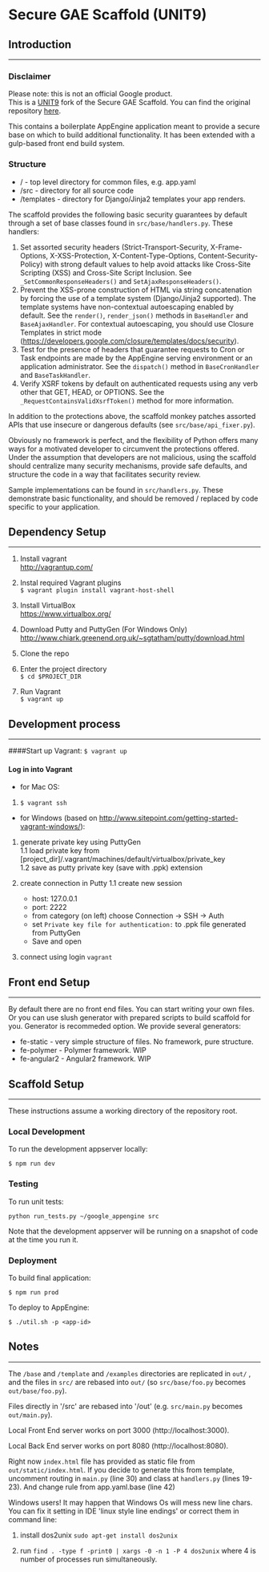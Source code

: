 # Secure GAE Scaffold (UNIT9)

## Introduction
----

### Disclaimer
Please note: this is not an official Google product.  
This is a [UNIT9](http://www.unit9.com) fork of the Secure GAE Scaffold. You
can find the original repository
[here](https://github.com/google/gae-secure-scaffold-python).

This contains a boilerplate AppEngine application meant to provide a secure
base on which to build additional functionality. It has been extended with a
gulp-based front end build system.

### Structure

* / - top level directory for common files, e.g. app.yaml
* /src - directory for all source code
* /templates - directory for Django/Jinja2 templates your app renders.

The scaffold provides the following basic security guarantees by default through
a set of base classes found in `src/base/handlers.py`.  These handlers:

1. Set assorted security headers (Strict-Transport-Security, X-Frame-Options,
   X-XSS-Protection, X-Content-Type-Options, Content-Security-Policy) with
   strong default values to help avoid attacks like Cross-Site Scripting (XSS)
   and Cross-Site Script Inclusion.  See  `_SetCommonResponseHeaders()` and
   `SetAjaxResponseHeaders()`.
1. Prevent the XSS-prone construction of HTML via string concatenation by
   forcing the use of a template system (Django/Jinja2 supported).  The
   template systems have non-contextual autoescaping enabled by default.
   See the `render()`, `render_json()` methods in `BaseHandler` and
   `BaseAjaxHandler`. For contextual autoescaping, you should use Closure
   Templates in strict mode (<https://developers.google.com/closure/templates/docs/security>).
1. Test for the presence of headers that guarantee requests to Cron or
   Task endpoints are made by the AppEngine serving environment or an
   application administrator.  See the `dispatch()` method in `BaseCronHandler`
   and `BaseTaskHandler`.
1. Verify XSRF tokens by default on authenticated requests using any verb other
   that GET, HEAD, or OPTIONS.  See the `_RequestContainsValidXsrfToken()`
   method for more information.

In addition to the protections above, the scaffold monkey patches assorted APIs
that use insecure or dangerous defaults (see `src/base/api_fixer.py`).

Obviously no framework is perfect, and the flexibility of Python offers many
ways for a motivated developer to circumvent the protections offered.  Under
the assumption that developers are not malicious, using the scaffold should
centralize many security mechanisms, provide safe defaults, and structure the
code in a way that facilitates security review.

Sample implementations can be found in `src/handlers.py`.  These demonstrate
basic functionality, and should be removed / replaced by code specific to
your application.

## Dependency Setup
----

1. Install vagrant  
<http://vagrantup.com/>

1. Instal required Vagrant plugins  
```$ vagrant plugin install vagrant-host-shell```

1. Install VirtualBox  
<https://www.virtualbox.org/>

1. Download Putty and PuttyGen (For Windows Only)  
<http://www.chiark.greenend.org.uk/~sgtatham/putty/download.html>

1. Clone the repo

1. Enter the project directory  
```$ cd $PROJECT_DIR ```

1. Run Vagrant  
```$ vagrant up```

## Development process
----

####Start up Vagrant:
`$ vagrant up`

#### Log in into Vagrant

* for Mac OS:  
1. `$ vagrant ssh`

* for Windows (based on <http://www.sitepoint.com/getting-started-vagrant-windows/>): 
1. generate private key using PuttyGen   
  1.1 load private key from [project_dir]/.vagrant/machines/default/virtualbox/private_key  
  1.2 save as putty private key (save with .ppk) extension  

1. create connection in Putty
  1.1 create new session
    * host: 127.0.0.1 
    * port: 2222  
    * from category (on left) choose Connection -> SSH -> Auth
    * set `Private key file for authentication:` to .ppk file generated from PuttyGen
    * Save and open 

1. connect using login `vagrant`

## Front end Setup
----

By default there are no front end files. You can start writing your own files.
Or you can use slush generator with prepared scripts to build scaffold for you.
Generator is recommeded option. We provide several generators:

* fe-static - very simple structure of files. No framework, pure structure.
* fe-polymer - Polymer framework. WIP
* fe-angular2 - Angular2 framework. WIP

## Scaffold Setup
----

These instructions assume a working directory of the repository root.

### Local Development
To run the development appserver locally:

`$ npm run dev`

### Testing
To run unit tests:

`python run_tests.py ~/google_appengine src`

Note that the development appserver will be running on a snapshot of code
at the time you run it.

### Deployment
To build final application:

`$ npm run prod`

To deploy to AppEngine:

`$ ./util.sh -p <app-id>`

## Notes
----

The `/base` and `/template` and `/examples` directories are replicated in `out/`
, and the files in `src/` are rebased into `out/` (so `src/base/foo.py` becomes
`out/base/foo.py`).

Files directly in '/src' are rebased into '/out' (e.g. `src/main.py` becomes
`out/main.py`).

Local Front End server works on port 3000 (http://localhost:3000).

Local Back End server works on port 8080 (http://localhost:8080).

Right now `index.html` file has provided as static file from
`out/static/index.html`. If you decide to generate this from template, uncomment
routing in `main.py` (line 30) and class at `handlers.py` (lines 19-23). And
change rule from app.yaml.base (line 42)

Windows users! It may happen that Windows Os will mess new line chars. You can 
fix it  setting in IDE 'linux style line endings' or correct them in command 
line:

1. install dos2unix `sudo apt-get install dos2unix` 

1. run `find . -type f -print0 | xargs -0 -n 1 -P 4 dos2unix` where 4 is number
of processes run simultaneously.

